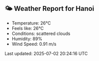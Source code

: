 <!-- WEATHER-START -->
## 🌤 Weather Report for Hanoi

- Temperature: 26°C
- Feels like: 26°C
- Conditions: scattered clouds
- Humidity: 89%
- Wind Speed: 0.91 m/s

Last updated: 2025-07-02 20:24:16 UTC
<!-- WEATHER-END -->
